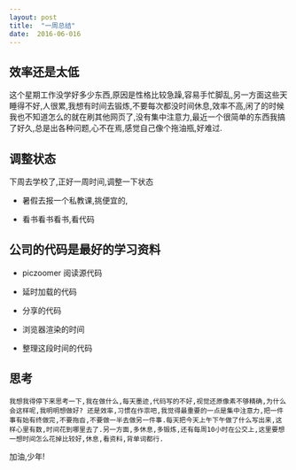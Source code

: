 ```yaml
---
layout: post
title:  "一周总结"
date:  2016-06-016
---
```


## 效率还是太低

这个星期工作没学好多少东西,原因是性格比较急躁,容易手忙脚乱,另一方面这些天睡得不好,人很累,我想有时间去锻炼,不要每次都没时间休息,效率不高,闲了的时候我也不知道怎么的就在刷其他网页了,没有集中注意力,最近一个很简单的东西我搞了好久,总是出各种问题,心不在焉,感觉自己像个拖油瓶,好难过.

## 调整状态

下周去学校了,正好一周时间,调整一下状态

 * 暑假去报一个私教课,挑便宜的,

 * 看书看书看书,看代码

## 公司的代码是最好的学习资料

 * piczoomer 阅读源代码

 * 延时加载的代码

 * 分享的代码

 * 浏览器渲染的时间

 * 整理这段时间的代码

## 思考

    我想我得停下来思考一下,我在做什么,每天墨迹,代码写的不好,视觉还原像素不够精确,为什么会这样呢,我明明想做好? 还是效率,习惯在作祟吧,我觉得最重要的一点是集中注意力,把一件事有始有终做完,不要拖沓,不要做一半去做另一件事.每天把今天上午下午做了什么写出来,这样心里有数,时间花到哪里去了.另一方面,多休息,多锻炼,还有每周10小时在公交上,这里要想一想时间怎么花掉比较好,休息,看资料,背单词都行.

>
 加油,少年!


